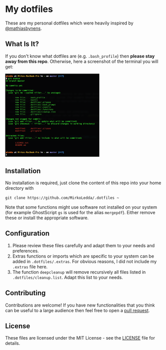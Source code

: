 # My dotfiles
These are my personal dotfiles which were heavily inspired by [@mathiasbynens](https://github.com/mathiasbynens/dotfiles).

## What Is It?
If you don't know what dotfiles are (e.g. `.bash_profile`) then **please stay away from this repo**. Otherwise, here a screenshot of the terminal you will get:

<img src=".dotfiles/screenshot.png" width="60%">

## Installation
No installation is required, just clone the content of this repo into your home directory with

```
git clone https://github.com/MirkoLedda/.dotfiles ~
```

Note that some functions might use software not installed on your system (for example GhostScript `gs` is used for the alias `mergepdf`). Either remove these or install the appropriate software.

## Configuration
1. Please review these files carefully and adapt them to your needs and preferences.
2. Extras functions or imports which are specific to your system can be added in `.dotfiles/.extras`. For obvious reasons, I did not include my `.extras` file here.
3. The function `deepcleanup` will remove recursively all files listed in `.dotfiles/cleanup.list`. Adapt this list to your needs.

## Contributing
Contributions are welcome! If you have new functionalities that you think can be useful to a large audience then feel free to open a [pull request](https://github.com/MirkoLedda/.dotfiles/pulls).

## License
These files are licensed under the MIT License - see the [LICENSE](LICENSE.txt) file for details.
